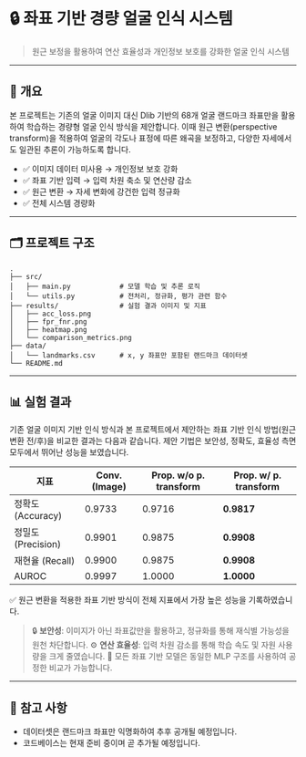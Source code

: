 
# 🔒 좌표 기반 경량 얼굴 인식 시스템

> 원근 보정을 활용하여 연산 효율성과 개인정보 보호를 강화한 얼굴 인식 시스템

---

## 📌 개요

본 프로젝트는 기존의 얼굴 이미지 대신 Dlib 기반의 68개 얼굴 랜드마크 좌표만을 활용하여 학습하는 경량형 얼굴 인식 방식을 제안합니다. 이때 원근 변환(perspective transform)을 적용하여 얼굴의 각도나 표정에 따른 왜곡을 보정하고, 다양한 자세에서도 일관된 추론이 가능하도록 합니다.

* ✅ 이미지 데이터 미사용 → 개인정보 보호 강화
* ✅ 좌표 기반 입력 → 입력 차원 축소 및 연산량 감소
* ✅ 원근 변환 → 자세 변화에 강건한 입력 정규화
* ✅ 전체 시스템 경량화

---

## 🗂️ 프로젝트 구조

```
.
├── src/
│   ├── main.py            # 모델 학습 및 추론 로직
│   └── utils.py           # 전처리, 정규화, 평가 관련 함수
├── results/               # 실험 결과 이미지 및 지표
│   ├── acc_loss.png
│   ├── fpr_fnr.png
│   ├── heatmap.png
│   └── comparison_metrics.png
├── data/
│   └── landmarks.csv      # x, y 좌표만 포함된 랜드마크 데이터셋
└── README.md
```

---

## 📊 실험 결과

기존 얼굴 이미지 기반 인식 방식과 본 프로젝트에서 제안하는 좌표 기반 인식 방법(원근 변환 전/후)을 비교한 결과는 다음과 같습니다. 제안 기법은 보안성, 정확도, 효율성 측면 모두에서 뛰어난 성능을 보였습니다.

| 지표              | Conv. (Image) | Prop. w/o p. transform | Prop. w/ p. transform |
| --------------- | ------------- | ---------------------- | --------------------- |
| 정확도 (Accuracy)  | 0.9733        | 0.9716                 | **0.9817**            |
| 정밀도 (Precision) | 0.9901        | 0.9875                 | **0.9908**            |
| 재현율 (Recall)    | 0.9900        | 0.9875                 | **0.9908**            |
| AUROC           | 0.9997        | 1.0000                 | **1.0000**            |

✅ 원근 변환을 적용한 좌표 기반 방식이 전체 지표에서 가장 높은 성능을 기록하였습니다.

> 🔒 **보안성**: 이미지가 아닌 좌표값만을 활용하고, 정규화를 통해 재식별 가능성을 원천 차단합니다.
> ⚙️ **연산 효율성**: 입력 차원 감소를 통해 학습 속도 및 자원 사용량을 크게 줄였습니다.
> 🧠 모든 좌표 기반 모델은 동일한 MLP 구조를 사용하여 공정한 비교가 가능합니다.

---

## 📂 참고 사항

* 데이터셋은 랜드마크 좌표만 익명화하여 추후 공개될 예정입니다.
* 코드베이스는 현재 준비 중이며 곧 추가될 예정입니다.
